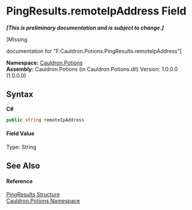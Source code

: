 # PingResults.remoteIpAddress Field
 _**\[This is preliminary documentation and is subject to change.\]**_

\[Missing <summary> documentation for "F:Cauldron.Potions.PingResults.remoteIpAddress"\]

**Namespace:**&nbsp;<a href="N_Cauldron_Potions">Cauldron.Potions</a><br />**Assembly:**&nbsp;Cauldron.Potions (in Cauldron.Potions.dll) Version: 1.0.0.0 (1.0.0.0)

## Syntax

**C#**<br />
``` C#
public string remoteIpAddress
```


#### Field Value
Type: String

## See Also


#### Reference
<a href="T_Cauldron_Potions_PingResults">PingResults Structure</a><br /><a href="N_Cauldron_Potions">Cauldron.Potions Namespace</a><br />